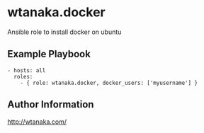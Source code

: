 wtanaka.docker
==============

Ansible role to install docker on ubuntu

Example Playbook
----------------

    - hosts: all
      roles:
        - { role: wtanaka.docker, docker_users: ['myusername'] }


Author Information
------------------

http://wtanaka.com/
